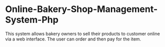 # Online-Bakery-Shop-Management-System-Php
This system allows bakery owners to sell their products to customer online via a web interface. The user can order and then pay for the item.
